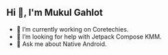   ## Hi 👋, I'm Mukul Gahlot
- 🔭 I’m currently working on Coretechies.
- 🤔 I’m looking for help with Jetpack Compose KMM.
- 💬 Ask me about Native Android.
